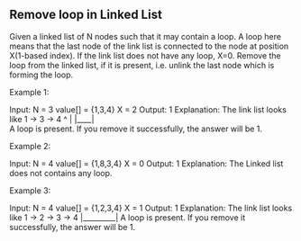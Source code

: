 Remove loop in Linked List
--------------------------
Given a linked list of N nodes such that it may contain a loop.
A loop here means that the last node of the link list is connected to the node at position X(1-based index). If the link list does not have any loop, X=0.
Remove the loop from the linked list, if it is present, i.e. unlink the last node which is forming the loop.

Example 1:

Input:
N = 3
value[] = {1,3,4}
X = 2
Output: 1
Explanation: The link list looks like
1 -> 3 -> 4
     ^    |
     |____|    
A loop is present. If you remove it 
successfully, the answer will be 1. 

Example 2:

Input:
N = 4
value[] = {1,8,3,4}
X = 0
Output: 1
Explanation: The Linked list does not 
contains any loop. 

Example 3:

Input:
N = 4
value[] = {1,2,3,4}
X = 1
Output: 1
Explanation: The link list looks like 
1 -> 2 -> 3 -> 4
     |_________|
A loop is present. 
If you remove it successfully, 
the answer will be 1. 

